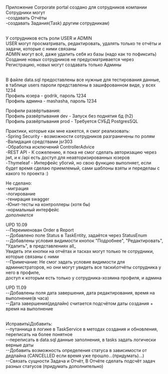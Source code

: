 Приложение Corporate portal создано для сотрудников компании
<br /> Сотрудники могут
<br /> -создавать Отчёты
<br /> -создавать Задания(Task) другим сотрудникам)

<br /> У сотрудников есть роли USER и ADMIN
<br /> USER могут просматривать, редактировать, удалять только те отчёты и задачи, которые с ними связаны
<br /> ADMIN могут всё, даже удалить себя из базы (надо как то пофиксить)
<br /> Создание новых сотрудников не предусматривается через Регистрацию, новых могут создавать только Админы


<br />В файле data.sql предоставлены все нужные для тестирования данные, в таблице users пароли представлены в зашифрованном виде, у всех 1234
<br />Профиль юзера - godrik, пароль 1234
<br />Профиль админа - mashasha, пароль 1234

Профили развёртывания:
<br />Профиль развёртывания dev - Запуск без поднятия бд (h2)
<br />Профиль развёртывания prod - Требуется СУБД PostgresSQL

Практики, которые как мне кажется, я смог реализовать:
<br />-Spring Security - возможности сотрудников разграничены по ролям
<br />-Валидация средствами jsr303
<br />-Обработка исключений ControllerAdvice
<br />-REST API - К сожелению, я пока не смог сделать авторизацию через jwt, и к /api есть доступ для неавторизированных юзеров
<br />-Thymeleaf - Интерфейс убогий, но свою функцию выполняет, если будет время сделаю приемлемый, сами шаблоны взяты и переделаы с какого то проекта :)

Не сделано:
<br />-миграция
<br />-логирование
<br />-генирация swagger
<br />-Юнит-тесты на контроллеры (хотя бы)
<br />-нормальный интерфейс
<br />*дополняется*


UPD 10.09
<br />--Переименован Order в Report
<br />--Добавлено поле Status в TaskEntity, задаётся через StatusEnum
<br />--Добавлены условия видимости кнопок "Подробнее", "Редактировать", "Удалить", в представлениях all_
<br />Увидеть эти кнопки на отчётах и тасках могут только те сотрудники, которые связаны с ними
<br />--Примечание: Не смог задать условие видимости для администраторов, но они могут увидеть все таски\отчёты сотрудника у него в профиле,
<br />доступ к которым есть только у сотрудника-хозяина профиля, и админа

UPD 11.09
<br />--Добавлены поля дата завершения, дата редактирования, время на выполнение(в часа) 
<br />--Дата завершения(дедлайн) считается подсчётом даты создания + время на выполнение


<br />Исправить\Добавить:
<br />--путанница в логике в TaskService в методах создания и обновления, переписать на более понятное 
<br />--переписать в data.sql данные заполнения, в tasks задать логически верные даты
<br />--Добавить возможность определения статуса в зависимости от дедлайна (CANCELLED если время уже прошло...(придумать)...)
<br />--Связать сущности Задача и Отчёт, В Отчёте сделать подсчёт задач разных статусов (придумать дополнительно)




